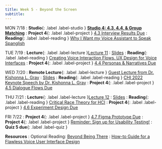 ```yaml
---
title: Week 5 - Beyond the Screen
subtitle: 
---
```


MON 7/18
: **Studio**{: .label .label-studio } [**Studio 4: 4.3, 4.4, & Group Matching**](#)
: **Project 4**{: .label .label-project } [4.3 Interview Results Due](https://docs.google.com/document/d/1EXzERZ7lBEhtPJg8pLuv9EcLn-JCeEzRtZX8mVKX2HU/edit#heading=h.qvdjn7wknnvi)
: **Reading**{: .label .label-reading } [Why I Want my Voice Assistant to Speak Spanglish](https://www.youtube.com/watch?v=ohXfjysQhx8)



TUE 7/19
: **Lecture**{: .label .label-lecture }[Lecture 11](https://bcourses.berkeley.edu/courses/1515859/external_tools/78985)
	: [Slides](https://drive.google.com/drive/folders/1QaZaZay39VsE3DDVGFWscu2TYw-M21s2?usp=sharing)
: **Reading**{: .label .label-reading } [Creating Voice Interaction Flows. UX Design for Voice Interfaces](https://uxdesign.cc/ux-design-for-voice-interfaces-part-ii-3b0056020cd3)
: **Project 4**{: .label .label-project } [4.4 Personas & Narratives Due](https://docs.google.com/document/d/1EXzERZ7lBEhtPJg8pLuv9EcLn-JCeEzRtZX8mVKX2HU/edit#heading=h.3rj8duhyem64)

WED 7/20
: **Remote Lecture**{: .label .label-lecture } [Guest Lecture from Dr. Kishonna L. Gray](http://www.kishonnagray.com/)
	: [Slides](https://drive.google.com/drive/folders/1QaZaZay39VsE3DDVGFWscu2TYw-M21s2?usp=sharing)
: **Reading**{: .label .label-reading } [CHI 2022 Keynote Speech by Dr. Kishonna L. Gray](https://youtu.be/JjyJTCmpNH0?t=2308)
: **Project 4**{: .label .label-project } [4.5 Dialogue Flows Due](https://docs.google.com/document/d/1EXzERZ7lBEhtPJg8pLuv9EcLn-JCeEzRtZX8mVKX2HU/edit#heading=h.f4kvngp3jo8u)


THU 7/21
: **Lecture**{: .label .label-lecture }[Lecture 12](https://bcourses.berkeley.edu/courses/1515859/external_tools/78985)
	: [Slides](https://drive.google.com/drive/folders/1QaZaZay39VsE3DDVGFWscu2TYw-M21s2?usp=sharing)
: **Reading**{: .label .label-reading } [Critical Race Theory for HCI](https://drive.google.com/file/d/1p5734QctpLA-8IYUF2-hY6A9SgxINXg5/view)
: **Project 4**{: .label .label-project } [4.6 Experiment Design Due](https://docs.google.com/document/d/1EXzERZ7lBEhtPJg8pLuv9EcLn-JCeEzRtZX8mVKX2HU/edit#heading=h.9yo4f4b219tu)

FRI 7/22
: **Project 4**{: .label .label-project } [4.7 Figma Prototype Due](https://docs.google.com/document/d/1EXzERZ7lBEhtPJg8pLuv9EcLn-JCeEzRtZX8mVKX2HU/edit#heading=h.bok7s7gdoqqb)
: **Project 4**{: .label .label-project } [Reminder: Sign up for Usability Testing!](https://docs.google.com/document/d/1EXzERZ7lBEhtPJg8pLuv9EcLn-JCeEzRtZX8mVKX2HU/edit#heading=h.ynj4ln4yle9)
: **Quiz 5 due**{: .label .label-quiz }



**Resources**
: Optional Reading: [Beyond Being There](https://drive.google.com/file/d/1D3THr4Z8eHDVcaulLPTfS0dGRN1zHLhj/view)
: [How-to Guide for a Flawless Voice User Interface Design](https://appinventiv.com/blog/voice-user-interface-design/)

